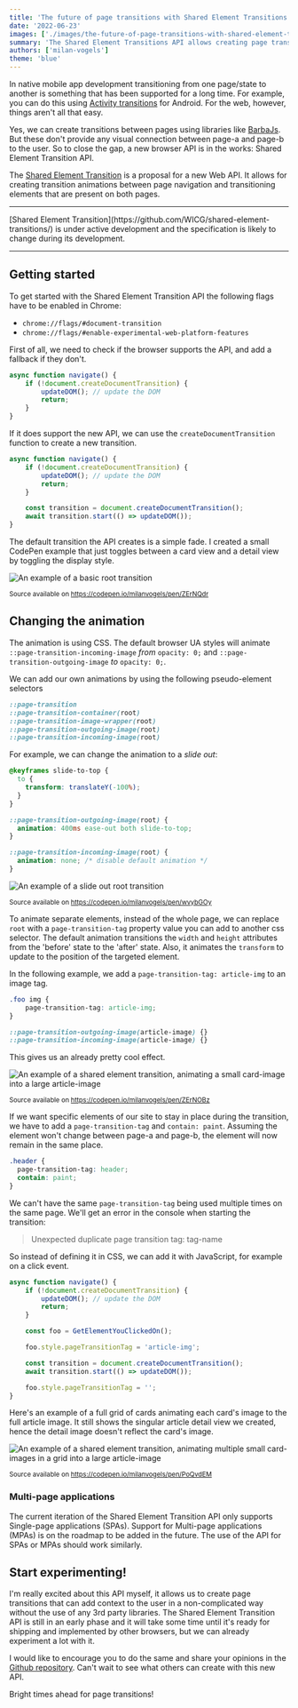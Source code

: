 ```yaml
---
title: 'The future of page transitions with Shared Element Transitions'
date: '2022-06-23'
images: ['./images/the-future-of-page-transitions-with-shared-element-transitions/header.jpg']
summary: 'The Shared Element Transitions API allows creating page transitions using a browser API that can provide users with a better visual connection between page-a and page-b by transitioning shared elements on both pages.'
authors: ['milan-vogels']
theme: 'blue'
---
```


In native mobile app development transitioning from one page/state to another is something that has been supported for a long time. For example, you can do this using [Activity transitions](https://developer.android.com/training/transitions/start-activity) for Android. For the web, however, things aren't all that easy.

Yes, we can create transitions between pages using libraries like [BarbaJs](https://barba.js.org/). But these don't provide any visual connection between page-a and page-b to the user. So to close the gap, a new browser API is in the works: Shared Element Transition API.

The [Shared Element Transition](https://github.com/WICG/shared-element-transitions/) is a proposal for a new Web API. It allows for creating transition animations between page navigation and transitioning elements that are present on both pages.

---

<div className="p-4 bg-io_blue-100 font-serif">[Shared Element Transition](https://github.com/WICG/shared-element-transitions/) is under active development and the specification is likely to change during its development.</div>

---

## Getting started

To get started with the Shared Element Transition API the following flags have to be enabled in Chrome:

- `chrome://flags/#document-transition`
- `chrome://flags/#enable-experimental-web-platform-features`

First of all, we need to check if the browser supports the API, and add a fallback if they don't.

```JavaScript
async function navigate() {
    if (!document.createDocumentTransition) {
        updateDOM(); // update the DOM
        return;
    }
}
```

If it does support the new API, we can use the `createDocumentTransition` function to create a new transition.

```JavaScript
async function navigate() {
    if (!document.createDocumentTransition) {
        updateDOM(); // update the DOM
        return;
    }

    const transition = document.createDocumentTransition();
    await transition.start(() => updateDOM());
}
```

The default transition the API creates is a simple fade. I created a small CodePen example that just toggles between a card view and a detail view by toggling the display style.

![An example of a basic root transition](./images/the-future-of-page-transitions-with-shared-element-transitions/codepen-1.gif)

<small>Source available on https://codepen.io/milanvogels/pen/ZErNQdr</small>

## Changing the animation

The animation is using CSS. The default browser UA styles will animate `::page-transition-incoming-image` _from_ `opacity: 0;` and `::page-transition-outgoing-image` _to_ `opacity: 0;`.

We can add our own animations by using the following pseudo-element selectors

```CSS
::page-transition
::page-transition-container(root)
::page-transition-image-wrapper(root)
::page-transition-outgoing-image(root)
::page-transition-incoming-image(root)
```

For example, we can change the animation to a _slide out_:

```CSS
@keyframes slide-to-top {
  to {
    transform: translateY(-100%);
  }
}

::page-transition-outgoing-image(root) {
  animation: 400ms ease-out both slide-to-top;
}

::page-transition-incoming-image(root) {
  animation: none; /* disable default animation */
}
```

![An example of a slide out root transition](./images/the-future-of-page-transitions-with-shared-element-transitions/codepen-2.gif)

<small>Source available on https://codepen.io/milanvogels/pen/wvybGOy</small>

To animate separate elements, instead of the whole page, we can replace `root` with a `page-transition-tag` property value you can add to another css selector. The default animation transitions the `width` and `height` attributes from the 'before' state to the 'after' state. Also, it animates the `transform` to update to the position of the targeted element.

In the following example, we add a `page-transition-tag: article-img` to an image tag.

```CSS
.foo img {
    page-transition-tag: article-img;
}

::page-transition-outgoing-image(article-image) {}
::page-transition-incoming-image(article-image) {}

```

This gives us an already pretty cool effect.

![An example of a shared element transition, animating a small card-image into a large article-image](./images/the-future-of-page-transitions-with-shared-element-transitions/codepen-3.gif)

<small>Source available on https://codepen.io/milanvogels/pen/ZErNOBz</small>

If we want specific elements of our site to stay in place during the transition, we have to add a `page-transition-tag` and `contain: paint`. Assuming the element won't change between page-a and page-b, the element will now remain in the same place.

```CSS
.header {
  page-transition-tag: header;
  contain: paint;
}

```

We can't have the same `page-transition-tag` being used multiple times on the same page. We'll get an error in the console when starting the transition:

> Unexpected duplicate page transition tag: tag-name

So instead of defining it in CSS, we can add it with JavaScript, for example on a click event.

```JavaScript
async function navigate() {
    if (!document.createDocumentTransition) {
        updateDOM(); // update the DOM
        return;
    }

    const foo = GetElementYouClickedOn();

    foo.style.pageTransitionTag = 'article-img';

    const transition = document.createDocumentTransition();
    await transition.start(() => updateDOM());

    foo.style.pageTransitionTag = '';
}
```

Here's an example of a full grid of cards animating each card's image to the full article image. It still shows the singular article detail view we created, hence the detail image doesn't reflect the card's image.

![An example of a shared element transition, animating multiple small card-images in a grid into a large article-image](./images/the-future-of-page-transitions-with-shared-element-transitions/codepen-4.gif)

<small>Source available on https://codepen.io/milanvogels/pen/PoQvdEM</small>

### Multi-page applications

The current iteration of the Shared Element Transition API only supports Single-page applications (SPAs). Support for Multi-page applications (MPAs) is on the roadmap to be added in the future. The use of the API for SPAs or MPAs should work similarly.

## Start experimenting!

I'm really excited about this API myself, it allows us to create page transitions that can add context to the user in a non-complicated way without the use of any 3rd party libraries. The Shared Element Transition API is still in an early phase and it will take some time until it's ready for shipping and implemented by other browsers, but we can already experiment a lot with it.

I would like to encourage you to do the same and share your opinions in the [Github repository](https://github.com/WICG/shared-element-transitions). Can't wait to see what others can create with this new API.

Bright times ahead for page transitions!

